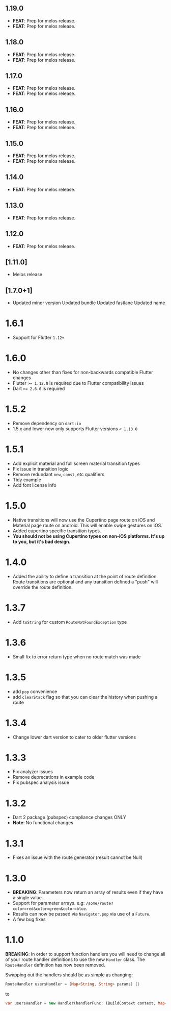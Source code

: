 ## 1.19.0

 - **FEAT**: Prep for melos release.
 - **FEAT**: Prep for melos release.

## 1.18.0

 - **FEAT**: Prep for melos release.
 - **FEAT**: Prep for melos release.

## 1.17.0

 - **FEAT**: Prep for melos release.
 - **FEAT**: Prep for melos release.

## 1.16.0

 - **FEAT**: Prep for melos release.
 - **FEAT**: Prep for melos release.

## 1.15.0

 - **FEAT**: Prep for melos release.
 - **FEAT**: Prep for melos release.

## 1.14.0

 - **FEAT**: Prep for melos release.

## 1.13.0

 - **FEAT**: Prep for melos release.

## 1.12.0

 - **FEAT**: Prep for melos release.

## [1.11.0]
 * Melos release
## [1.7.0+1]
 * Updated minor version
Updated bundle
Updated fastlane
Updated name

# 1.6.1
- Support for Flutter `1.12+`

# 1.6.0
- No changes other than fixes for non-backwards compatible Flutter changes 
- Flutter `>= 1.12.0` is required due to Flutter compatibility issues
- Dart `>= 2.6.0` is required

# 1.5.2
- Remove dependency on `dart:io`
- 1.5.x and lower now only supports Flutter versions `< 1.13.0` 

# 1.5.1
- Add explicit material and full screen material transition types
- Fix issue in transition logic
- Remove redundant `new`, `const`, etc qualifiers
- Tidy example
- Add font license info

# 1.5.0
- Native transitions will now use the Cupertino page route on iOS and Material page route on android. This will enable swipe gestures on iOS.
- Added cupertino specific transition types. 
- **You should not be using Cupertino types on non-iOS platforms. It's up to you, but it's bad design**.

# 1.4.0
- Added the ability to define a transition at the point of route definition. Route transitions are optional and any transition defined a "push" will override the route definition.

# 1.3.7
- Add `toString` for custom `RouteNotFoundException` type

# 1.3.6
- Small fix to error return type when no route match was made

# 1.3.5
- add `pop` convenience
- add `clearStack` flag so that you can clear the history when pushing a route

# 1.3.4
- Change lower dart version to cater to older flutter versions

# 1.3.3
- Fix analyzer issues
- Remove deprecations in example code
- Fix pubspec analysis issue

# 1.3.2
- Dart 2 package (pubspec) compliance changes ONLY
- **Note**: No functional changes

# 1.3.1
- Fixes an issue with the route generator (result cannot be Null)

# 1.3.0
- **BREAKING**: Parameters now return an array of results even if they have a single value.
- Support for parameter arrays. e.g: `/some/route?color=red&color=green&color=blue`.
- Results can now be passed via `Navigator.pop` via use of a `Future`.
- A few bug fixes

# 1.1.0

**BREAKING**: In order to support function handlers you will need to change all of your route 
handler definitions to use the new `Handler` class. The `RouteHandler` definition has now been 
removed.

Swapping out the handlers should be as simple as changing:

```dart
RouteHandler usersHandler = (Map<String, String> params) {}
```

to

```dart
var usersHandler = new Handler(handlerFunc: (BuildContext context, Map<String, dynamic> params) {});
```
